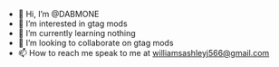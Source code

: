 - 👋 Hi, I’m @DABMONE
- 👀 I’m interested in gtag mods
- 🌱 I’m currently learning nothing
- 💞️ I’m looking to collaborate on gtag mods
- 📫 How to reach me speak to me at williamsashleyj566@gmail.com

<!---
DABMONE/DABMONE is a ✨ special ✨ repository because its `README.md` (this file) appears on your GitHub profile.
You can click the Preview link to take a look at your changes.
--->
